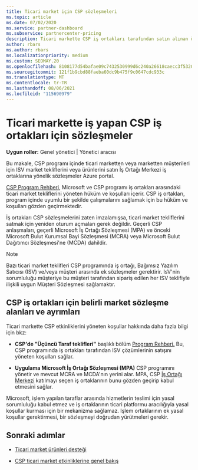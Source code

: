 ```yaml
---
title: Ticari market için CSP sözleşmeleri
ms.topic: article
ms.date: 07/02/2020
ms.service: partner-dashboard
ms.subservice: partnercenter-pricing
description: Ticari markette CSP iş ortakları tarafından satın alınan üçüncü taraf ISV ürünlerine yönelik aboneliklere yönelik hüküm, koşullar ve sözleşmeler hakkında bilgi edinin.
author: rbars
ms.author: rbars
ms.localizationpriority: medium
ms.custom: SEOMAY.20
ms.openlocfilehash: 8108177d54bafae09c7432530999d6c240a26618caecc3f53207b7135afdf621
ms.sourcegitcommit: 121f1b9cbd88faeba60dc9b475f9c0647cdc933c
ms.translationtype: MT
ms.contentlocale: tr-TR
ms.lasthandoff: 08/06/2021
ms.locfileid: "115690979"
---
```

# <a name="contracts-for-csp-partners-doing-business-in-the-commercial-marketplace"></a>Ticari markette iş yapan CSP iş ortakları için sözleşmeler


**Uygun roller:** Genel yönetici | Yönetici aracısı

Bu makale, CSP programı içinde ticari marketten veya marketten müşterileri için ISV market tekliflerini veya ürünlerini satın İş Ortağı Merkezi iş ortaklarına yönelik sözleşmeler Azure portal.

[CSP Program Rehberi,](https://go.microsoft.com/fwlink/p/?LinkId=617100) Microsoft ve CSP programı iş ortakları arasındaki ticari market tekliflerini yöneten hüküm ve koşulları içerir. CSP iş ortakları, program içinde uyumlu bir şekilde çalışmalarını sağlamak için bu hüküm ve koşulları gözden geçirmektedir.  

İş ortakları CSP sözleşmelerini zaten imzalamışsa, ticari market tekliflerini satmak için yeniden oturum açmaları gerek değildir. Geçerli CSP anlaşmaları, geçerli Microsoft İş Ortağı Sözleşmesi (MPA) ve önceki Microsoft Bulut Kurumsal Bayi Sözleşmesi (MCRA) veya Microsoft Bulut Dağıtımcı Sözleşmesi'ne (MCDA) dahildir.

>[!NOTE]
> Bazı ticari market teklifleri CSP programında iş ortağı, Bağımsız Yazılım Satıcısı (ISV) ve/veya müşteri arasında ek sözleşmeler gerektirir. IsV'nin sorumluluğu müşteriye bu müşteri tarafından sipariş edilen her ISV teklifiyle ilişkili uygun Müşteri Sözleşmesi sağlamaktır.

## <a name="specific-marketplace-contract-areas-and-distinctions-for-csp-partners"></a>CSP iş ortakları için belirli market sözleşme alanları ve ayrımları

Ticari markette CSP etkinliklerini yöneten koşullar hakkında daha fazla bilgi için bkz:

- **CSP'de "Üçüncü Taraf teklifleri"** başlıklı bölüm [Program Rehberi.](https://go.microsoft.com/fwlink/p/?LinkId=617100) Bu, CSP programında iş ortakları tarafından ISV çözümlerinin satışını yöneten koşulları sağlar.

- **Uygulama Microsoft İş Ortağı Sözleşmesi (MPA)** CSP programını yönetir ve mevcut MCRA ve MCDA'nın yerini alar. MPA, CSP [İş Ortağı Merkezi](https://partner.microsoft.com/pcv/dashboard/overview) katılmayı seçen iş ortaklarının bunu gözden geçirip kabul etmesini sağlar.
  
Microsoft, işlem yapılan taraflar arasında hizmetlerin teslimi için yasal sorumluluğu kabul etmez ve iş ortaklarının ticari platformu aracılığıyla yasal koşullar kurması için bir mekanizma sağlamaz. Işlem ortaklarının ek yasal koşullar gerektirmesi, bir sözleşmeyi doğrudan yürütmeleri gerekir.

## <a name="next-steps"></a>Sonraki adımlar

- [Ticari market ürünleri desteği](csp-commercial-marketplace-support.md)

- [CSP ticari market etkinliklerine genel bakış](csp-commercial-marketplace-overview.md)
